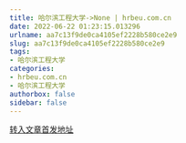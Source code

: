 ```yaml
---
title: 哈尔滨工程大学->None | hrbeu.com.cn
date: 2022-06-22 01:23:15.013296
urlname: aa7c13f9de0ca4105ef2228b580ce2e9
slug: aa7c13f9de0ca4105ef2228b580ce2e9
tags: 
- 哈尔滨工程大学
categories:
- hrbeu.com.cn
- 哈尔滨工程大学
authorbox: false
sidebar: false
---
```





[转入文章首发地址](http://xwb.joyhua.cn/xwb/20220621/html/content_20220621005002.htm)